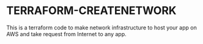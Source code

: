 # TERRAFORM-CREATENETWORK
This is a terraform code to make network infrastructure to host your app on AWS and take request from Internet to any app.
